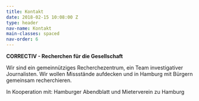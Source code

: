 ```yaml
---
title: Kontakt
date: 2018-02-15 10:08:00 Z
type: header
nav-name: Kontakt
main-classes: spaced
nav-order: 6
---
```


**CORRECTIV - Recherchen für die Gesellschaft**

Wir sind ein gemeinnütziges Recherchezentrum,
ein Team investigativer Journalisten. Wir wollen
Missstände aufdecken und in Hamburg mit Bürgern
gemeinsam recherchieren.

In Kooperation mit:
Hamburger Abendblatt und Mieterverein zu Hamburg

